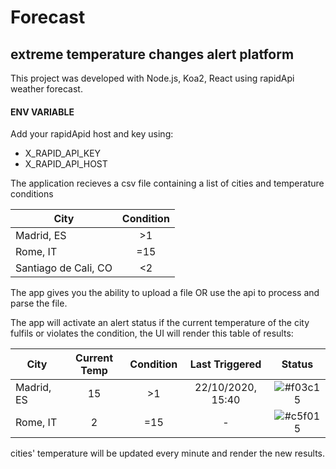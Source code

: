 # Forecast
## extreme temperature changes alert platform

This project was developed with Node.js, Koa2, React using rapidApi weather forecast.

#### ENV VARIABLE
Add your rapidApid host and key using:

- X_RAPID_API_KEY
- X_RAPID_API_HOST


The application recieves a csv file containing a list of cities and temperature conditions

| City  | Condition |
| ------------- | :-------------: |
| Madrid, ES  | >1 |
| Rome, IT  | =15 |
| Santiago de Cali, CO | <2 |


The app gives you the ability to upload a file OR use the api to process and parse the file.

The app will activate an alert status if the current temperature of the city fulfils or violates the condition, the UI will render this table of results:



| City  | Current Temp | Condition | Last Triggered | Status |
| ------------- | :-------------: |  :-------------: |  :-------------: |  :-------------: |
| Madrid, ES  | 15 | >1  | 22/10/2020, 15:40 | ![#f03c15](https://via.placeholder.com/15/f03c15/000000?text=●) |
| Rome, IT  | 2 |  =15  | - | ![#c5f015](https://via.placeholder.com/15/c5f015/000000?text=●) |


cities' temperature will be updated every minute and render the new results.
